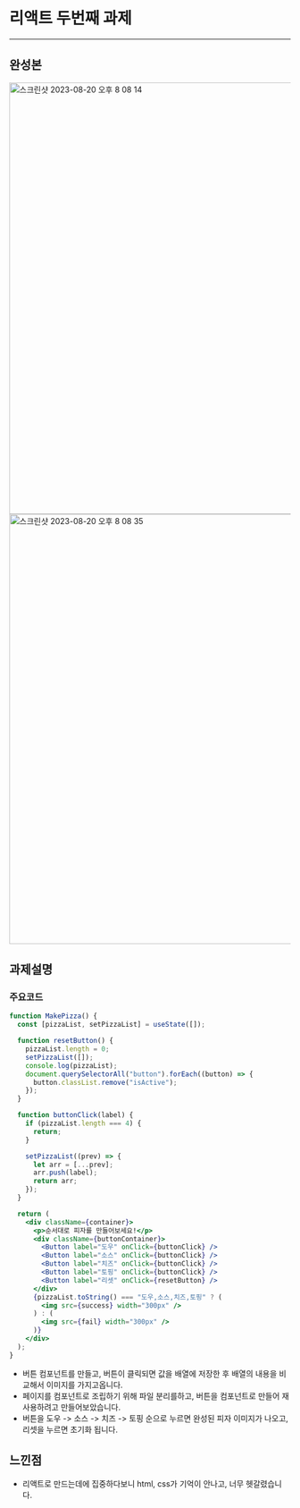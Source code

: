 # 리액트 두번째 과제

---

## 완성본

<img width="772" alt="스크린샷 2023-08-20 오후 8 08 14" src="https://github.com/jjang-aaa/React-missions/assets/131199065/f0d90eef-d158-4696-99d8-d150ae5efc65">
<img width="769" alt="스크린샷 2023-08-20 오후 8 08 35" src="https://github.com/jjang-aaa/React-missions/assets/131199065/b2fbef14-6d91-4071-8725-2881fd827f47">

## 과제설명

### 주요코드

```jsx
function MakePizza() {
  const [pizzaList, setPizzaList] = useState([]);

  function resetButton() {
    pizzaList.length = 0;
    setPizzaList([]);
    console.log(pizzaList);
    document.querySelectorAll("button").forEach((button) => {
      button.classList.remove("isActive");
    });
  }

  function buttonClick(label) {
    if (pizzaList.length === 4) {
      return;
    }

    setPizzaList((prev) => {
      let arr = [...prev];
      arr.push(label);
      return arr;
    });
  }

  return (
    <div className={container}>
      <p>순서대로 피자를 만들어보세요!</p>
      <div className={buttonContainer}>
        <Button label="도우" onClick={buttonClick} />
        <Button label="소스" onClick={buttonClick} />
        <Button label="치즈" onClick={buttonClick} />
        <Button label="토핑" onClick={buttonClick} />
        <Button label="리셋" onClick={resetButton} />
      </div>
      {pizzaList.toString() === "도우,소스,치즈,토핑" ? (
        <img src={success} width="300px" />
      ) : (
        <img src={fail} width="300px" />
      )}
    </div>
  );
}
```

- 버튼 컴포넌트를 만들고, 버튼이 클릭되면 값을 배열에 저장한 후 배열의 내용을 비교해서 이미지를 가지고옵니다.
- 페이지를 컴포넌트로 조립하기 위해 파일 분리를하고, 버튼을 컴포넌트로 만들어 재사용하려고 만들어보았습니다.
- 버튼을 도우 -> 소스 -> 치즈 -> 토핑 순으로 누르면 완성된 피자 이미지가 나오고, 리셋을 누르면 초기화 됩니다.

## 느낀점

- 리액트로 만드는데에 집중하다보니 html, css가 기억이 안나고, 너무 헷갈렸습니다.
